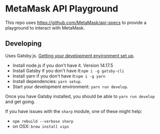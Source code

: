 # MetaMask API Playground

This repo uses https://github.com/MetaMask/api-specs to provide a playground to interact with MetaMask.

## Developing

Uses Gatsby.js. [Getting your development environment set up](https://www.gatsbyjs.com/docs/tutorial/part-0/).

- Install node.js if you don't have it. Version 14.17.5
- Install Gatsby if you don't have it:`npm i -g gatsby-cli`
- Install yarn if you don't have it:`npm i -g yarn`
- Install dependencies: `yarn setup`.
- Start your development environment: `yarn run develop`.

Once you have Gatsby installed, you should be able to `yarn run develop` and get going.

If you have issues with the `sharp` module, one of these might help:
- `npm rebuild --verbose sharp`
- on OSX: `brew install vips`

